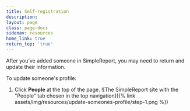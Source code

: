 ```yaml
---
title: Self-registration
description:
layout: page
class: page-docs
sidenav: resources
home_link: true
return_top: 'true'
---
```


After you’ve added someone in SimpleReport, you may need to return and update their information.

To update someone's profile:

1. Click **People** at the top of the page.
![The SimpleReport site with the "People" tab chosen in the top navigation]({% link assets/img/resources/update-someones-profile/step-1.png %})

